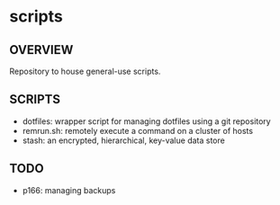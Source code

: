 # scripts
## OVERVIEW
Repository to house general-use scripts.

## SCRIPTS
- dotfiles: wrapper script for managing dotfiles using a git repository
- remrun.sh: remotely execute a command on a cluster of hosts
- stash: an encrypted, hierarchical, key-value data store

## TODO
- p166: managing backups
